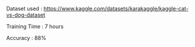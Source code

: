 Dataset used : https://www.kaggle.com/datasets/karakaggle/kaggle-cat-vs-dog-dataset

Training Time : 7 hours 

Accuracy : 88%
